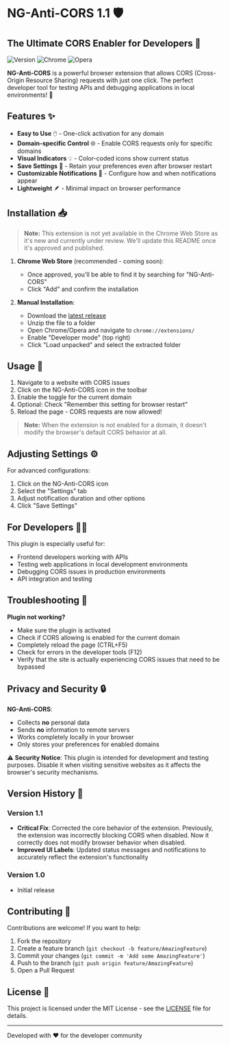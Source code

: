 # NG-Anti-CORS 1.1 🛡️ 

## The Ultimate CORS Enabler for Developers 🚀

![Version](https://img.shields.io/badge/version-1.1-blue)
![Chrome](https://img.shields.io/badge/Chrome-supported-green)
![Opera](https://img.shields.io/badge/Opera-supported-green)

**NG-Anti-CORS** is a powerful browser extension that allows CORS (Cross-Origin Resource Sharing) requests with just one click. The perfect developer tool for testing APIs and debugging applications in local environments! 🔧

## Features ✨

- **Easy to Use** 🖱️ - One-click activation for any domain
- **Domain-specific Control** 🌐 - Enable CORS requests only for specific domains
- **Visual Indicators** 💡 - Color-coded icons show current status
- **Save Settings** 💾 - Retain your preferences even after browser restart
- **Customizable Notifications** 🔔 - Configure how and when notifications appear
- **Lightweight** 🪶 - Minimal impact on browser performance

## Installation 📥

> **Note:** This extension is not yet available in the Chrome Web Store as it's new and currently under review. We'll update this README once it's approved and published.

1. **Chrome Web Store** (recommended - coming soon):
   - Once approved, you'll be able to find it by searching for "NG-Anti-CORS"
   - Click "Add" and confirm the installation

2. **Manual Installation**:
   - Download the [latest release](https://github.com/NGxDTV/NG-Anti-CORS/releases)
   - Unzip the file to a folder
   - Open Chrome/Opera and navigate to `chrome://extensions/`
   - Enable "Developer mode" (top right)
   - Click "Load unpacked" and select the extracted folder

## Usage 🚀

1. Navigate to a website with CORS issues
2. Click on the NG-Anti-CORS icon in the toolbar
3. Enable the toggle for the current domain
4. Optional: Check "Remember this setting for browser restart"
5. Reload the page - CORS requests are now allowed!

> **Note:** When the extension is not enabled for a domain, it doesn't modify the browser's default CORS behavior at all.

## Adjusting Settings ⚙️

For advanced configurations:

1. Click on the NG-Anti-CORS icon
2. Select the "Settings" tab
3. Adjust notification duration and other options
4. Click "Save Settings"

## For Developers 👨‍💻

This plugin is especially useful for:

- Frontend developers working with APIs
- Testing web applications in local development environments
- Debugging CORS issues in production environments
- API integration and testing

## Troubleshooting 🔧

**Plugin not working?**

- Make sure the plugin is activated
- Check if CORS allowing is enabled for the current domain
- Completely reload the page (CTRL+F5)
- Check for errors in the developer tools (F12)
- Verify that the site is actually experiencing CORS issues that need to be bypassed

## Privacy and Security 🔒

**NG-Anti-CORS**:
- Collects **no** personal data
- Sends **no** information to remote servers
- Works completely locally in your browser
- Only stores your preferences for enabled domains

⚠️ **Security Notice**: This plugin is intended for development and testing purposes. Disable it when visiting sensitive websites as it affects the browser's security mechanisms.

## Version History 📝

### Version 1.1
- **Critical Fix**: Corrected the core behavior of the extension. Previously, the extension was incorrectly blocking CORS when disabled. Now it correctly does not modify browser behavior when disabled.
- **Improved UI Labels**: Updated status messages and notifications to accurately reflect the extension's functionality

### Version 1.0
- Initial release

## Contributing 🤝

Contributions are welcome! If you want to help:

1. Fork the repository
2. Create a feature branch (`git checkout -b feature/AmazingFeature`)
3. Commit your changes (`git commit -m 'Add some AmazingFeature'`)
4. Push to the branch (`git push origin feature/AmazingFeature`)
5. Open a Pull Request

## License 📄

This project is licensed under the MIT License - see the [LICENSE](LICENSE) file for details.

---

Developed with ❤️ for the developer community
